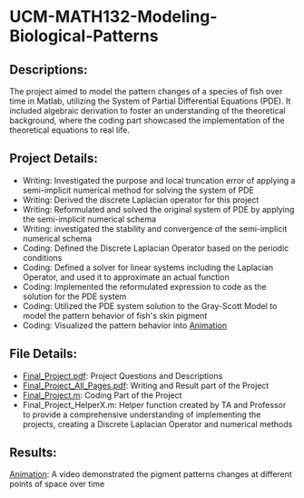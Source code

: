 # UCM-MATH132-Modeling-Biological-Patterns

## Descriptions:
The project aimed to model the pattern changes of a species of fish over time in Matlab, utilizing the System of Partial Differential Equations (PDE). It included algebraic derivation to foster an understanding of the theoretical background, where the coding part showcased the implementation of the theoretical equations to real life.

## Project Details:
- Writing: Investigated the purpose and local truncation error of applying a semi-implicit numerical method for solving the system of PDE
- Writing: Derived the discrete Laplacian operator for this project
- Writing: Reformulated and solved the original system of PDE by applying the semi-implicit numerical schema
- Writing: investigated the stability and convergence of the semi-implicit numerical schema
- Coding: Defined the Discrete Laplacian Operator based on the periodic conditions
- Coding: Defined a solver for linear systems including the Laplacian Operator, and used it to approximate an actual function
- Coding: Implemented the reformulated expression to code as the solution for the PDE system
- Coding: Utilized the PDE system solution to the Gray-Scott Model to model the pattern behavior of fish's skin pigment
- Coding: Visualized the pattern behavior into [Animation](https://github.com/StevenG777/Personal-Website/blob/main/Asset/Pigment%20Simulation.mp4)

## File Details:
- [Final_Project.pdf](https://github.com/StevenG777/Modeling-Biological-Patterns/blob/main/Final_Project.pdf): Project Questions and Descriptions
- [Final_Project_All_Pages.pdf](https://github.com/StevenG777/Modeling-Biological-Patterns/blob/main/Final_Project_All_Pages.pdf): Writing and Result part of the Project
- [Final_Project.m](https://github.com/StevenG777/Modeling-Biological-Patterns/blob/main/Final_Project.m): Coding Part of the Project
- Final_Project_HelperX.m: Helper function created by TA and Professor to provide a comprehensive understanding of implementing the projects, creating a Discrete Laplacian Operator and numerical methods

## Results:
[Animation](https://github.com/StevenG777/Personal-Website/blob/main/Asset/Pigment%20Simulation.mp4): A video demonstrated the pigment patterns changes at different points of space over time
